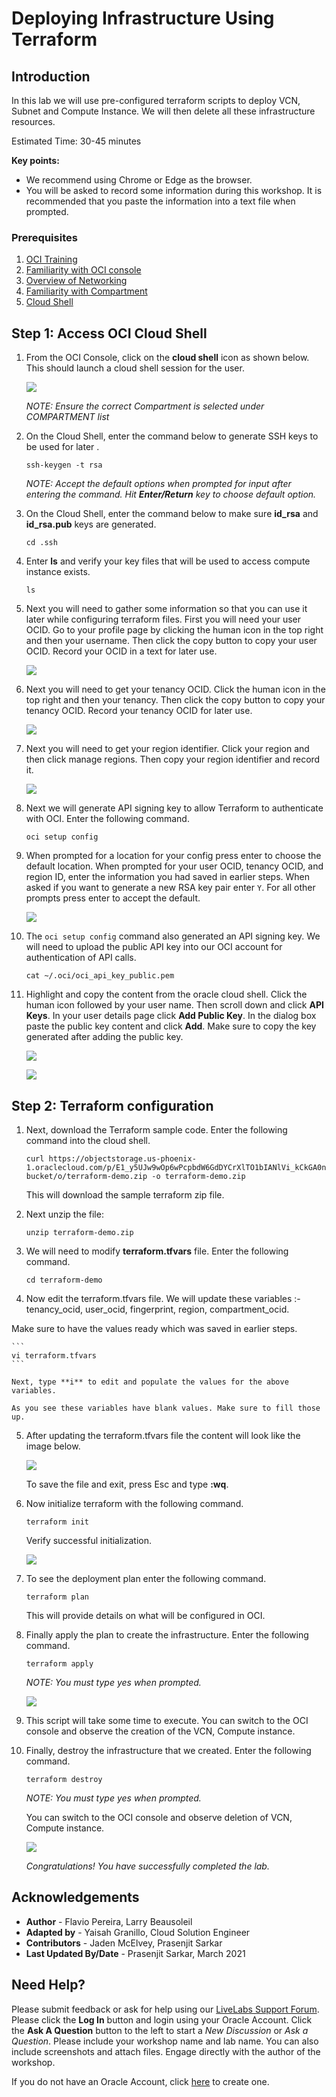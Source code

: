 # Deploying Infrastructure Using Terraform

## Introduction
In this lab we will use pre-configured terraform scripts to deploy VCN, Subnet and Compute Instance. We will then delete all these infrastructure resources.

Estimated Time: 30-45 minutes

**Key points:**
- We recommend using Chrome or Edge as the browser.
- You will be asked to record some information during this workshop. It is recommended that you paste the information into a text file when prompted.

### Prerequisites

1. [OCI Training](https://cloud.oracle.com/en_US/iaas/training)
2. [Familiarity with OCI console](https://docs.us-phoenix-1.oraclecloud.com/Content/GSG/Concepts/console.htm)
3. [Overview of Networking](https://docs.us-phoenix-1.oraclecloud.com/Content/Network/Concepts/overview.htm)
4. [Familiarity with Compartment](https://docs.us-phoenix-1.oraclecloud.com/Content/GSG/Concepts/concepts.htm)
5. [Cloud Shell](https://docs.cloud.oracle.com/en-us/iaas/Content/API/Concepts/cloudshellintro.htm)

## **Step 1**: Access OCI Cloud Shell

1. From the OCI Console, click on the **cloud shell** icon as shown below. This should launch a cloud shell session for the user.

    ![](../images/1.png " ")

    *NOTE: Ensure the correct Compartment is selected under COMPARTMENT list*

2.  On the Cloud Shell, enter the command below to generate SSH keys to be used for later .

    ```
    ssh-keygen -t rsa
    ```

    *NOTE: Accept the default options when prompted for input after entering the command. Hit **Enter/Return** key to choose default option.*

3.  On the Cloud Shell, enter the command below to make sure **id_rsa** and **id_rsa.pub** keys are generated.

    ```
    cd .ssh
    ```
4.  Enter **ls** and verify your key files that will be used to access compute instance exists.

    ```
    ls
    ```

5. Next you will need to gather some information so that you can use it later while configuring terraform files. First you will need your user OCID. Go to your profile page by clicking the human icon in the top right and then your username. Then click the copy button to copy your user OCID. Record your OCID in a text for later use.

    ![](../images/Terraform_021.png " ")

6. Next you will need to get your tenancy OCID. Click the human icon in the top right and then your tenancy. Then click the copy button to copy your tenancy OCID. Record your tenancy OCID for later use.

    ![](../images/Terraform_022.png " ")

7. Next you will need to get your region identifier. Click your region and then click manage regions. Then copy your region identifier and record it.

    ![](../images/Terraform_023.png " ")

8. Next we will generate API signing key to allow Terraform to authenticate with OCI. Enter the following command.

    ```
    oci setup config
    ```

9. When prompted for a location for your config press enter to choose the default location. When prompted for your user OCID, tenancy OCID, and region ID, enter the information you had saved in earlier steps. When asked if you want to generate a new RSA key pair enter `Y`. For all other prompts press enter to accept the default.

    ![](../images/Terraform_024.png " ")

10. The `oci setup config` command also generated an API signing key. We will need to upload the public API key into our OCI account for authentication of API calls.

    ```
    cat ~/.oci/oci_api_key_public.pem
    ```

11. Highlight and copy the content from the oracle cloud shell. Click the human icon followed by your user name. Then scroll down and click **API Keys**. In your user details page click **Add Public Key**. In the dialog box paste the public key content and click **Add**. Make sure to copy the key generated after adding the public key.

    ![](../images/Terraform_025.png " ")

    ![](../images/Terraform_026.png " ")

## **Step 2**: Terraform configuration

1. Next, download the Terraform sample code. Enter the following command into the cloud shell.

    ```
    curl https://objectstorage.us-phoenix-1.oraclecloud.com/p/E1_y5UJw9wOp6wPcpbdW6GdDYCrXlTO1bIANlVi_kCkGA0nyBn9FeanNMlj7Ek7W/n/intprasenjits/b/demo-bucket/o/terraform-demo.zip -o terraform-demo.zip
    ```

    This will download the sample terraform zip file.

2. Next unzip the file:

    ```
    unzip terraform-demo.zip
    ```

3. We will need to modify **terraform.tfvars** file. Enter the following command.

    ```
    cd terraform-demo
    ```

4. Now edit the terraform.tfvars file. We will update these variables :- tenancy_ocid, user_ocid, fingerprint, region, compartment_ocid.

Make sure to have the values ready which was saved in earlier steps.

    ```
    vi terraform.tfvars
    ```

    Next, type **i** to edit and populate the values for the above variables.

    As you see these variables have blank values. Make sure to fill those up.

5. After updating the terraform.tfvars file the content will look like the image below.

    ![](../images/Terraform_008.png " ")

    To save the file and exit, press Esc and type **:wq**.

6. Now initialize terraform with the following command.

    ```
    terraform init
    ```

    Verify successful initialization.

    ![](../images/Terraform_028.png " ")

7. To see the deployment plan enter the following command.

    ```
    terraform plan
    ```

    This will provide details on what will be configured in OCI.

8. Finally apply the plan to create the infrastructure. Enter the following command.

    ```
    terraform apply
    ```

    *NOTE: You must type yes when prompted.*

    ![](../images/Terraform_029.png " ")

9. This script will take some time to execute. You can switch to the OCI console and observe the creation of the VCN, Compute instance.

10. Finally, destroy the infrastructure that we created. Enter the following command.

    ```
    terraform destroy
    ```

    *NOTE: You must type yes when prompted.*

    You can switch to the OCI console and observe deletion of VCN, Compute instance.

    ![](../images/Terraform_030.png " ")

    *Congratulations! You have successfully completed the lab.*

## Acknowledgements

- **Author** - Flavio Pereira, Larry Beausoleil
- **Adapted by** -  Yaisah Granillo, Cloud Solution Engineer
- **Contributors** - Jaden McElvey, Prasenjit Sarkar
- **Last Updated By/Date** - Prasenjit Sarkar, March 2021

## Need Help?
Please submit feedback or ask for help using our [LiveLabs Support Forum](https://community.oracle.com/tech/developers/categories/resource-manager-terraform). Please click the **Log In** button and login using your Oracle Account. Click the **Ask A Question** button to the left to start a *New Discussion* or *Ask a Question*.  Please include your workshop name and lab name.  You can also include screenshots and attach files.  Engage directly with the author of the workshop.

If you do not have an Oracle Account, click [here](https://profile.oracle.com/myprofile/account/create-account.jspx) to create one.
